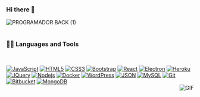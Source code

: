 ### Hi there 👋
![PROGRAMADOR BACK (1)](https://user-images.githubusercontent.com/32024150/214771810-1ebc5f5f-2e29-418e-9cba-1c81849e1042.png)
<br>
<br>
### 👨‍💻 Languages and Tools

<br />

[![JavaScript](https://img.shields.io/badge/-JavaScript-black?style=flat&logo=javascript&link=https://github.com/alinpierojavier)](https://github.com/alinpierojavier)
[![HTML5](https://img.shields.io/badge/-HTML5-E34F26?style=flat&logo=html5&logoColor=white&link=https://github.com/alinpierojavier)](https://github.com/alinpierojavier) 
[![CSS3](https://img.shields.io/badge/-CSS3-1572B6?style=flat&logo=css3&link=https://github.com/alinpierojavier)](https://github.com/alinpierojavier)
[![Bootstrap](https://img.shields.io/badge/-Bootstrap-563D7C?style=flat&logo=bootstrap&link=https://github.com/alinpierojavier)](https://github.com/alinpierojavier) 
[![React](https://img.shields.io/badge/-React-black?style=flat&logo=react&link=https://github.com/alinpierojavier)](https://github.com/alinpierojavier)
[![Electron](https://img.shields.io/badge/-Electron-gray?style=flat&logo=electron&link=https://github.com/alinpierojavier)](https://github.com/alinpierojavier)
[![Heroku](https://img.shields.io/badge/-Heroku-gray?style=flat&logo=heroku&link=https://github.com/alinpierojavier)](https://github.com/alinpierojavier)
[![JQuery](https://img.shields.io/badge/-JQuery-blue?style=flat&logo=jquery&link=https://github.com/alinpierojavier)](https://github.com/alinpierojavier)
[![Nodejs](https://img.shields.io/badge/-Nodejs-green?style=flat&logo=Node.js&link=https://github.com/alinpierojavier)](https://github.com/alinpierojavier)
[![Docker](https://img.shields.io/badge/-Docker-black?style=flat&logo=docker&link=https://github.com/alinpierojavier)](https://github.com/alinpierojavier)
[![WordPress](https://img.shields.io/badge/-WordPress-blue?style=flat&logo=wordpress&link=https://github.com/alinpierojavier)](https://github.com/alinpierojavier)
[![JSON](https://img.shields.io/badge/-json-02569B?style=flat&logo=json&link=https://github.com/alinpierojavier)](https://github.com/alinpierojavier)
[![MySQL](https://img.shields.io/badge/-MySQL-black?style=flat&logo=mysql&link=https://github.com/alinpierojavier)](https://github.com/alinpierojavier)
[![Git](https://img.shields.io/badge/-Git-black?style=flat&logo=git&link=https://github.com/alinpierojavier)](https://github.com/alinpierojavier)
[![Bitbucket](https://img.shields.io/badge/-Bitbucket-blue?style=flat&logo=bitbucket&link=https://github.com/alinpierojavier)](https://github.com/alinpierojavier)
[![MongoDB](https://img.shields.io/badge/-MongoDB-FCA121?style=flat&logo=mongodb&link=https://github.com/alinpierojavier)](https://github.com/alinpierojavier)
<br>
<img align="right" alt="GIF" src="https://media.giphy.com/media/836HiJc7pgzy8iNXCn/giphy.gif" />
<!--
**alinpierojavier/alinpierojavier** is a ✨ _special_ ✨ repository because its `README.md` (this file) appears on your GitHub profile.

Here are some ideas to get you started:

- 🔭 I’m currently working on ...
- 🌱 I’m currently learning ...
- 👯 I’m looking to collaborate on ...
- 🤔 I’m looking for help with ...
- 💬 Ask me about ...
- 📫 How to reach me: ...
- 😄 Pronouns: ...
- ⚡ Fun fact: ...
-->
